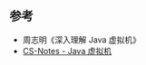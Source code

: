 ## 参考

- 周志明《深入理解 Java 虚拟机》
- [CS-Notes - Java 虚拟机](https://github.com/CyC2018/CS-Notes/blob/master/notes/Java%20%E8%99%9A%E6%8B%9F%E6%9C%BA.md)

